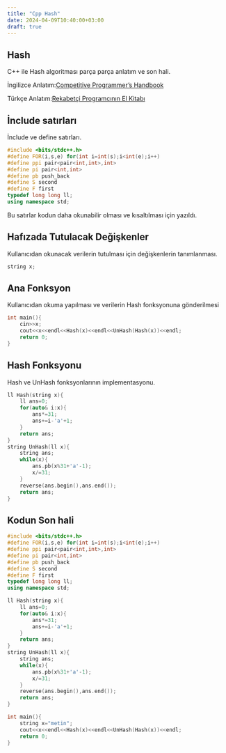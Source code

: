 ```yaml
---
title: "Cpp Hash"
date: 2024-04-09T10:40:00+03:00
draft: true
---
```


## Hash

C++ ile Hash algoritması parça parça anlatım ve son hali.

İngilizce Anlatım:[Competitive Programmer’s Handbook](https://cses.fi/book/book.pdf#page=255)

Türkçe Anlatım:[Rekabetçi Programcının El Kitabı](/cph_turkce.pdf#page=269)

<!--more-->

## İnclude satırları
İnclude ve define satırları.

```cpp
#include <bits/stdc++.h>
#define FOR(i,s,e) for(int i=int(s);i<int(e);i++)
#define ppi pair<pair<int,int>,int>
#define pi pair<int,int>
#define pb push_back
#define S second
#define F first
typedef long long ll;
using namespace std;
```
Bu satırlar kodun daha okunabilir olması ve kısaltılması için yazıldı.

## Hafızada Tutulacak Değişkenler

Kullanıcıdan okunacak verilerin tutulması için değişkenlerin tanımlanması.

```cpp
string x;
```

## Ana Fonksyon
Kullanıcıdan okuma yapılması ve verilerin Hash fonksyonuna gönderilmesi
```cpp
int main(){
    cin>>x;
	cout<<x<<endl<<Hash(x)<<endl<<UnHash(Hash(x))<<endl;
	return 0;
}
```

## Hash Fonksyonu

Hash ve UnHash fonksyonlarının implementasyonu.

```cpp
ll Hash(string x){
	ll ans=0;
	for(auto& i:x){
		ans*=31;
		ans+=i-'a'+1;
	}
	return ans;
}
string UnHash(ll x){
	string ans;
	while(x){
		ans.pb(x%31+'a'-1);
		x/=31;
	}
	reverse(ans.begin(),ans.end());
	return ans;
}
```


## Kodun Son hali

```cpp
#include <bits/stdc++.h>
#define FOR(i,s,e) for(int i=int(s);i<int(e);i++)
#define ppi pair<pair<int,int>,int>
#define pi pair<int,int>
#define pb push_back
#define S second
#define F first
typedef long long ll;
using namespace std;

ll Hash(string x){
	ll ans=0;
	for(auto& i:x){
		ans*=31;
		ans+=i-'a'+1;
	}
	return ans;
}
string UnHash(ll x){
	string ans;
	while(x){
		ans.pb(x%31+'a'-1);
		x/=31;
	}
	reverse(ans.begin(),ans.end());
	return ans;
}

int main(){
	string x="metin";
	cout<<x<<endl<<Hash(x)<<endl<<UnHash(Hash(x))<<endl;
	return 0;
}

```